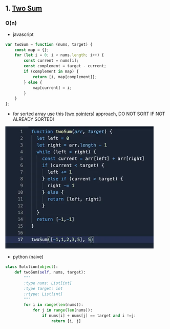 ## 1. [Two Sum](https://leetcode.com/problems/two-sum/)

### O(n)


- javascript

```javascript
var twoSum = function (nums, target) {
    const map = {};
    for (let i = 0; i < nums.length; i++) {
        const current = nums[i];
        const complement = target - current;
        if (complement in map) {
            return [i, map[complement]];
        } else {
            map[current] = i;
        }
    }
};
```

- for sorted array use this [[two pointers]] approach, DO NOT SORT IF NOT ALREADY SORTED!

![two-sum-dsa](../../../../../../../attachments/dsa-2-sum.png)


- python (naive)

```python
class Solution(object):
    def twoSum(self, nums, target):
        """
        :type nums: List[int]
        :type target: int
        :rtype: List[int]
        """
        for i in range(len(nums)):
            for j in range(len(nums)):
                if nums[i] + nums[j] == target and i !=j:
                    return [i, j]
```




[//begin]: # "Autogenerated link references for markdown compatibility"
[two pointers]: <../../../../patterns/two pointers> "two pointers"
[//end]: # "Autogenerated link references"